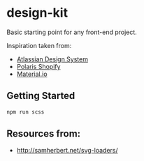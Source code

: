 # design-kit
Basic starting point for any front-end project.

Inspiration taken from:
- [Atlassian Design System](https://atlassian.design/foundations/color/)
- [Polaris Shopify](https://polaris.shopify.com/design/)
- [Material.io]()

## Getting Started
```sh
npm run scss
```

## Resources from:
- http://samherbert.net/svg-loaders/